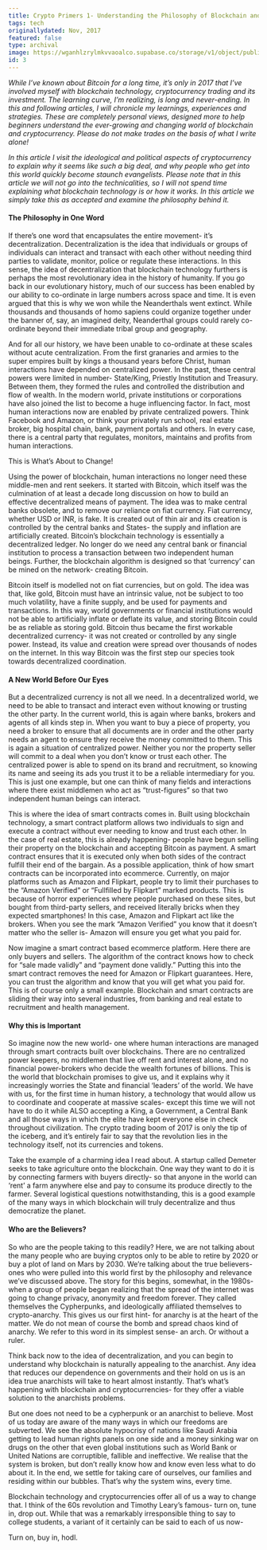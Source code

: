 ```yaml
---
title: Crypto Primers 1- Understanding the Philosophy of Blockchain and Cryptocurrency
tags: tech
originallydated: Nov, 2017
featured: false
type: archival
image: https://wganhlzrylmkvvaoalco.supabase.co/storage/v1/object/public/images/blog/3.webp
id: 3
---
```


*While I’ve known about Bitcoin for a long time, it’s only in 2017 that I’ve involved myself with blockchain technology, cryptocurrency trading and its investment. The learning curve, I’m realizing, is long and never-ending. In this and following articles, I will chronicle my learnings, experiences and strategies. These are completely personal views, designed more to help beginners understand the ever-growing and changing world of blockchain and cryptocurrency. Please do not make trades on the basis of what I write alone!*

*In this article I visit the ideological and political aspects of cryptocurrency to explain why it seems like such a big deal, and why people who get into this world quickly become staunch evangelists. Please note that in this article we will not go into the technicalities, so I will not spend time explaining what blockchain technology is or how it works. In this article we simply take this as accepted and examine the philosophy behind it.*

#### The Philosophy in One Word

If there’s one word that encapsulates the entire movement- it’s decentralization. Decentralization is the idea that individuals or groups of individuals can interact and transact with each other without needing third parties to validate, monitor, police or regulate these interactions. In this sense, the idea of decentralization that blockchain technology furthers is perhaps the most revolutionary idea in the history of humanity. If you go back in our evolutionary history, much of our success has been enabled by our ability to co-ordinate in large numbers across space and time. It is even argued that this is why we won while the Neanderthals went extinct. While thousands and thousands of homo sapiens could organize together under the banner of, say, an imagined deity, Neanderthal groups could rarely co-ordinate beyond their immediate tribal group and geography.

And for all our history, we have been unable to co-ordinate at these scales without acute centralization. From the first granaries and armies to the super empires built by kings a thousand years before Christ, human interactions have depended on centralized power. In the past, these central powers were limited in number- State/King, Priestly Institution and Treasury. Between them, they formed the rules and controlled the distribution and flow of wealth. In the modern world, private institutions or corporations have also joined the list to become a huge influencing factor. In fact, most human interactions now are enabled by private centralized powers. Think Facebook and Amazon, or think your privately run school, real estate broker, big hospital chain, bank, payment portals and others. In every case, there is a central party that regulates, monitors, maintains and profits from human interactions.

This is What’s About to Change!

Using the power of blockchain, human interactions no longer need these middle-men and rent seekers. It started with Bitcoin, which itself was the culmination of at least a decade long discussion on how to build an effective decentralized means of payment. The idea was to make central banks obsolete, and to remove our reliance on fiat currency. Fiat currency, whether USD or INR, is fake. It is created out of thin air and its creation is controlled by the central banks and States- the supply and inflation are artificially created. Bitcoin’s blockchain technology is essentially a decentralized ledger. No longer do we need any central bank or financial institution to process a transaction between two independent human beings. Further, the blockchain algorithm is designed so that ‘currency’ can be mined on the network- creating Bitcoin.

Bitcoin itself is modelled not on fiat currencies, but on gold. The idea was that, like gold, Bitcoin must have an intrinsic value, not be subject to too much volatility, have a finite supply, and be used for payments and transactions. In this way, world governments or financial institutions would not be able to artificially inflate or deflate its value, and storing Bitcoin could be as reliable as storing gold. Bitcoin thus became the first workable decentralized currency- it was not created or controlled by any single power. Instead, its value and creation were spread over thousands of nodes on the internet. In this way Bitcoin was the first step our species took towards decentralized coordination.

#### A New World Before Our Eyes

But a decentralized currency is not all we need. In a decentralized world, we need to be able to transact and interact even without knowing or trusting the other party. In the current world, this is again where banks, brokers and agents of all kinds step in. When you want to buy a piece of property, you need a broker to ensure that all documents are in order and the other party needs an agent to ensure they receive the money committed to them. This is again a situation of centralized power. Neither you nor the property seller will commit to a deal when you don’t know or trust each other. The centralized power is able to spend on its brand and recruitment, so knowing its name and seeing its ads you trust it to be a reliable intermediary for you. This is just one example, but one can think of many fields and interactions where there exist middlemen who act as “trust-figures” so that two independent human beings can interact.

This is where the idea of smart contracts comes in. Built using blockchain technology, a smart contract platform allows two individuals to sign and execute a contract without ever needing to know and trust each other. In the case of real estate, this is already happening- people have begun selling their property on the blockchain and accepting Bitcoin as payment. A smart contract ensures that it is executed only when both sides of the contract fulfill their end of the bargain. As a possible application, think of how smart contracts can be incorporated into ecommerce. Currently, on major platforms such as Amazon and Flipkart, people try to limit their purchases to the “Amazon Verified” or “Fullfilled by Flipkart” marked products. This is because of horror experiences where people purchased on these sites, but bought from third-party sellers, and received literally bricks when they expected smartphones! In this case, Amazon and Flipkart act like the brokers. When you see the mark “Amazon Verified” you know that it doesn’t matter who the seller is- Amazon will ensure you get what you paid for.

Now imagine a smart contract based ecommerce platform. Here there are only buyers and sellers. The algorithm of the contract knows how to check for “sale made validly” and “payment done validly.” Putting this into the smart contract removes the need for Amazon or Flipkart guarantees. Here, you can trust the algorithm and know that you will get what you paid for. This is of course only a small example. Blockchain and smart contracts are sliding their way into several industries, from banking and real estate to recruitment and health management.

#### Why this is Important

So imagine now the new world- one where human interactions are managed through smart contracts built over blockchains. There are no centralized power keepers, no middlemen that live off rent and interest alone, and no financial power-brokers who decide the wealth fortunes of billions. This is the world that blockchain promises to give us, and it explains why it increasingly worries the State and financial ‘leaders’ of the world. We have with us, for the first time in human history, a technology that would allow us to coordinate and cooperate at massive scales- except this time we will not have to do it while ALSO accepting a King, a Government, a Central Bank and all those ways in which the elite have kept everyone else in check throughout civilization. The crypto trading boom of 2017 is only the tip of the iceberg, and it’s entirely fair to say that the revolution lies in the technology itself, not its currencies and tokens.

Take the example of a charming idea I read about. A startup called Demeter seeks to take agriculture onto the blockchain. One way they want to do it is by connecting farmers with buyers directly- so that anyone in the world can ‘rent’ a farm anywhere else and pay to consume its produce directly to the farmer. Several logistical questions notwithstanding, this is a good example of the many ways in which blockchain will truly decentralize and thus democratize the planet.

#### Who are the Believers?

So who are the people taking to this readily? Here, we are not talking about the many people who are buying cryptos only to be able to retire by 2020 or buy a plot of land on Mars by 2030. We’re talking about the true believers- ones who were pulled into this world first by the philosophy and relevance we’ve discussed above. The story for this begins, somewhat, in the 1980s- when a group of people began realizing that the spread of the internet was going to change privacy, anonymity and freedom forever. They called themselves the Cypherpunks, and ideologically affiliated themselves to crypto-anarchy. This gives us our first hint- for anarchy is at the heart of the matter. We do not mean of course the bomb and spread chaos kind of anarchy. We refer to this word in its simplest sense- an arch. Or without a ruler.

Think back now to the idea of decentralization, and you can begin to understand why blockchain is naturally appealing to the anarchist. Any idea that reduces our dependence on governments and their hold on us is an idea true anarchists will take to heart almost instantly. That’s what’s happening with blockchain and cryptocurrencies- for they offer a viable solution to the anarchists problems.

But one does not need to be a cypherpunk or an anarchist to believe. Most of us today are aware of the many ways in which our freedoms are subverted. We see the absolute hypocrisy of nations like Saudi Arabia getting to lead human rights panels on one side and a money sinking war on drugs on the other that even global institutions such as World Bank or United Nations are corruptible, fallible and ineffective. We realise that the system is broken, but don’t really know how and know even less what to do about it. In the end, we settle for taking care of ourselves, our families and residing within our bubbles. That’s why the system wins, every time.

Blockchain technology and cryptocurrencies offer all of us a way to change that. I think of the 60s revolution and Timothy Leary’s famous- turn on, tune in, drop out. While that was a remarkably irresponsible thing to say to college students, a variant of it certainly can be said to each of us now-

Turn on, buy in, hodl.